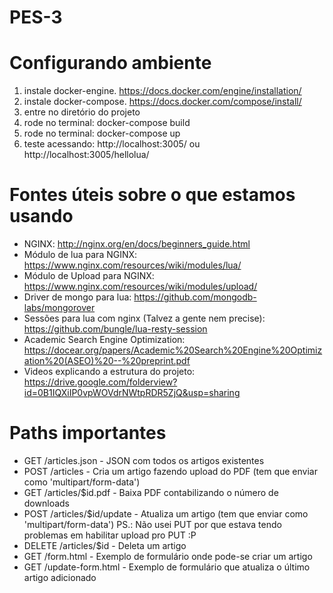 # PES-3

# Configurando ambiente
1. instale docker-engine. https://docs.docker.com/engine/installation/
2. instale docker-compose. https://docs.docker.com/compose/install/
3. entre no diretório do projeto
4. rode no terminal: docker-compose build
5. rode no terminal: docker-compose up
6. teste acessando: http://localhost:3005/ ou http://localhost:3005/hellolua/



# Fontes úteis sobre o que estamos usando
* NGINX: http://nginx.org/en/docs/beginners_guide.html
* Módulo de lua para NGINX: https://www.nginx.com/resources/wiki/modules/lua/
* Módulo de Upload para NGINX: https://www.nginx.com/resources/wiki/modules/upload/
* Driver de mongo para lua: https://github.com/mongodb-labs/mongorover
* Sessões para lua com nginx (Talvez a gente nem precise): https://github.com/bungle/lua-resty-session
* Academic Search Engine Optimization: https://docear.org/papers/Academic%20Search%20Engine%20Optimization%20(ASEO)%20--%20preprint.pdf
* Videos explicando a estrutura do projeto: https://drive.google.com/folderview?id=0B1IQXiIP0vpWOVdrNWtpRDR5ZjQ&usp=sharing

# Paths importantes
* GET /articles.json - JSON com todos os artigos existentes
* POST /articles - Cria um artigo fazendo upload do PDF (tem que enviar como 'multipart/form-data')
* GET /articles/$id.pdf - Baixa PDF contabilizando o número de downloads
* POST /articles/$id/update - Atualiza um artigo  (tem que enviar como 'multipart/form-data') PS.: Não usei PUT por que estava tendo problemas em habilitar upload pro PUT :P
* DELETE /articles/$id - Deleta um artigo
* GET /form.html - Exemplo de formulário onde pode-se criar um artigo
* GET /update-form.html - Exemplo de formulário que atualiza o último artigo adicionado


